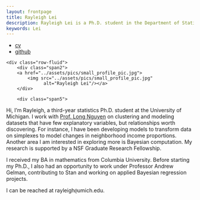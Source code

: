 ```yaml
---
layout: frontpage
title: Rayleigh Lei
description: Rayleigh Lei is a Ph.D. student in the Department of Statistics at the University of Michigan; research in modeling and clustering.
keywords: Lei
---
```


<div class="navbar">
  <div class="navbar-inner">
      <ul class="nav">
          <li><a href="{{ BASE_PATH }}/assets/rayleigh_lei_cv">cv</a></li>
          <li><a href="https://github.com/rayleigh">github</a></li>
      </ul>
  </div>
</div>

<div class="container">

    <div class="row-fluid">
        <div class="span2">
        <a href="../assets/pics/small_profile_pic.jpg">
            <img src="../assets/pics/small_profile_pic.jpg"
                  alt="Rayleigh Lei"/></a>
        </div>

        <div class="span5">
Hi, I’m Rayleigh, a third-year statistics Ph.D. student at the University of Michigan. I work with <a href = "http://dept.stat.lsa.umich.edu/~xuanlong/">Prof. Long Nguyen</a> on clustering and modeling datasets that have few explanatory variables, but relationships worth discovering. For instance, I have been developing models to transform data on simplexes to model changes in neighborhood income proportions. Another area I am interested in exploring more is Bayesian computation. My research is supported by a NSF Graduate Research Fellowship.
<br/>

I received my BA in mathematics from Columbia University. Before starting my Ph.D., I also had an opportunity to work under Professor Andrew Gelman, contributing to Stan and working on applied Bayesian regression projects.
<br/>

I can be reached at rayleigh<code>@</code>umich.edu.
        </div>
     </div>
</div>


